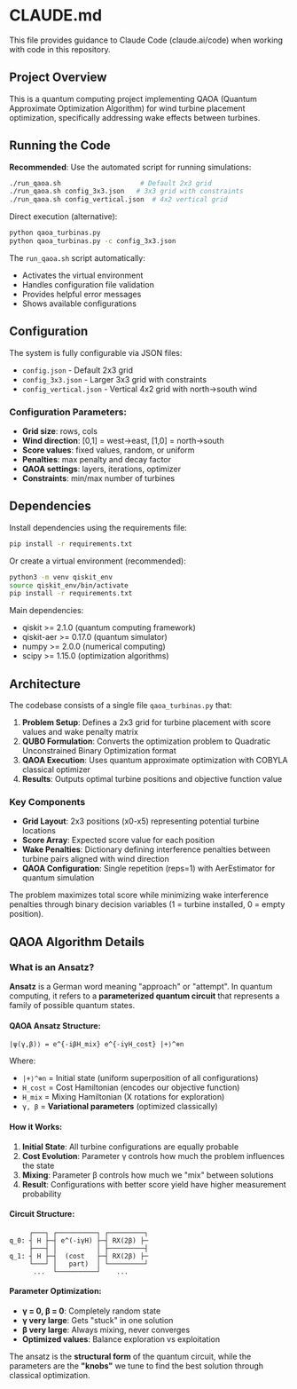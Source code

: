 # CLAUDE.md

This file provides guidance to Claude Code (claude.ai/code) when working with code in this repository.

## Project Overview

This is a quantum computing project implementing QAOA (Quantum Approximate Optimization Algorithm) for wind turbine placement optimization, specifically addressing wake effects between turbines.

## Running the Code

**Recommended**: Use the automated script for running simulations:
```bash
./run_qaoa.sh                    # Default 2x3 grid
./run_qaoa.sh config_3x3.json   # 3x3 grid with constraints  
./run_qaoa.sh config_vertical.json  # 4x2 vertical grid
```

Direct execution (alternative):
```bash
python qaoa_turbinas.py
python qaoa_turbinas.py -c config_3x3.json
```

The `run_qaoa.sh` script automatically:
- Activates the virtual environment
- Handles configuration file validation
- Provides helpful error messages
- Shows available configurations

## Configuration

The system is fully configurable via JSON files:

- `config.json` - Default 2x3 grid
- `config_3x3.json` - Larger 3x3 grid with constraints
- `config_vertical.json` - Vertical 4x2 grid with north→south wind

### Configuration Parameters:
- **Grid size**: rows, cols
- **Wind direction**: [0,1] = west→east, [1,0] = north→south  
- **Score values**: fixed values, random, or uniform
- **Penalties**: max penalty and decay factor
- **QAOA settings**: layers, iterations, optimizer
- **Constraints**: min/max number of turbines

## Dependencies

Install dependencies using the requirements file:
```bash
pip install -r requirements.txt
```

Or create a virtual environment (recommended):
```bash
python3 -m venv qiskit_env
source qiskit_env/bin/activate
pip install -r requirements.txt
```

Main dependencies:
- qiskit >= 2.1.0 (quantum computing framework)
- qiskit-aer >= 0.17.0 (quantum simulator)
- numpy >= 2.0.0 (numerical computing)
- scipy >= 1.15.0 (optimization algorithms)

## Architecture

The codebase consists of a single file `qaoa_turbinas.py` that:

1. **Problem Setup**: Defines a 2x3 grid for turbine placement with score values and wake penalty matrix
2. **QUBO Formulation**: Converts the optimization problem to Quadratic Unconstrained Binary Optimization format
3. **QAOA Execution**: Uses quantum approximate optimization with COBYLA classical optimizer
4. **Results**: Outputs optimal turbine positions and objective function value

### Key Components

- **Grid Layout**: 2x3 positions (x0-x5) representing potential turbine locations
- **Score Array**: Expected score value for each position
- **Wake Penalties**: Dictionary defining interference penalties between turbine pairs aligned with wind direction
- **QAOA Configuration**: Single repetition (reps=1) with AerEstimator for quantum simulation

The problem maximizes total score while minimizing wake interference penalties through binary decision variables (1 = turbine installed, 0 = empty position).

## QAOA Algorithm Details

### What is an Ansatz?

**Ansatz** is a German word meaning "approach" or "attempt". In quantum computing, it refers to a **parameterized quantum circuit** that represents a family of possible quantum states.

#### QAOA Ansatz Structure:
```
|ψ(γ,β)⟩ = e^{-iβH_mix} e^{-iγH_cost} |+⟩^⊗n
```

Where:
- `|+⟩^⊗n` = Initial state (uniform superposition of all configurations)
- `H_cost` = Cost Hamiltonian (encodes our objective function)
- `H_mix` = Mixing Hamiltonian (X rotations for exploration)
- `γ, β` = **Variational parameters** (optimized classically)

#### How it Works:

1. **Initial State**: All turbine configurations are equally probable
2. **Cost Evolution**: Parameter γ controls how much the problem influences the state
3. **Mixing**: Parameter β controls how much we "mix" between solutions
4. **Result**: Configurations with better score yield have higher measurement probability

#### Circuit Structure:
```
     ┌───┐ ┌──────────┐ ┌─────────┐
q_0: ┤ H ├─┤ e^(-iγH) ├─┤ RX(2β) ├─
     ├───┤ │          │ ├─────────┤
q_1: ┤ H ├─┤  (cost   ├─┤ RX(2β) ├─
     └───┘ │   part)  │ └─────────┘
      ...  └──────────┘    ...
```

#### Parameter Optimization:
- **γ = 0, β = 0**: Completely random state
- **γ very large**: Gets "stuck" in one solution  
- **β very large**: Always mixing, never converges
- **Optimized values**: Balance exploration vs exploitation

The ansatz is the **structural form** of the quantum circuit, while the parameters are the **"knobs"** we tune to find the best solution through classical optimization.